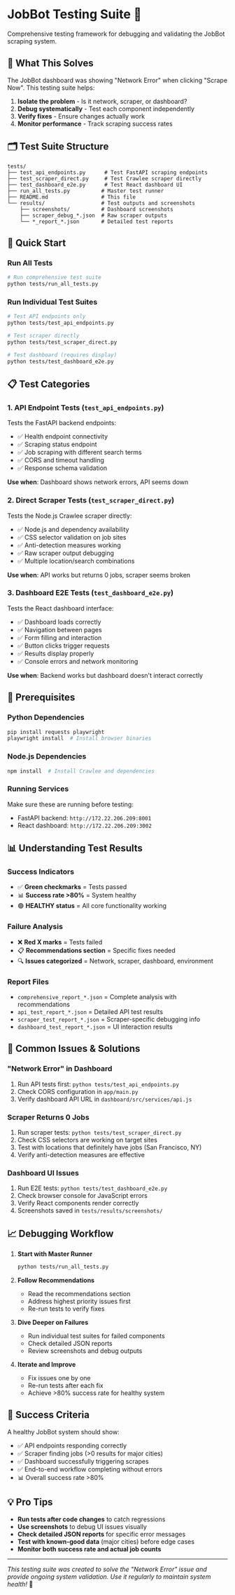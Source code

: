 # JobBot Testing Suite 🧪

Comprehensive testing framework for debugging and validating the JobBot scraping system.

## 🎯 What This Solves

The JobBot dashboard was showing "Network Error" when clicking "Scrape Now". This testing suite helps:

1. **Isolate the problem** - Is it network, scraper, or dashboard?
2. **Debug systematically** - Test each component independently  
3. **Verify fixes** - Ensure changes actually work
4. **Monitor performance** - Track scraping success rates

## 🗂️ Test Suite Structure

```
tests/
├── test_api_endpoints.py      # Test FastAPI scraping endpoints
├── test_scraper_direct.py     # Test Crawlee scraper directly 
├── test_dashboard_e2e.py      # Test React dashboard UI
├── run_all_tests.py          # Master test runner
├── README.md                 # This file
└── results/                  # Test outputs and screenshots
    ├── screenshots/          # Dashboard screenshots
    ├── scraper_debug_*.json  # Raw scraper outputs
    └── *_report_*.json       # Detailed test reports
```

## 🚀 Quick Start

### Run All Tests
```bash
# Run comprehensive test suite
python tests/run_all_tests.py
```

### Run Individual Test Suites
```bash
# Test API endpoints only
python tests/test_api_endpoints.py

# Test scraper directly  
python tests/test_scraper_direct.py

# Test dashboard (requires display)
python tests/test_dashboard_e2e.py
```

## 📋 Test Categories

### 1. API Endpoint Tests (`test_api_endpoints.py`)
Tests the FastAPI backend endpoints:
- ✅ Health endpoint connectivity
- ✅ Scraping status endpoint
- ✅ Job scraping with different search terms
- ✅ CORS and timeout handling
- ✅ Response schema validation

**Use when**: Dashboard shows network errors, API seems down

### 2. Direct Scraper Tests (`test_scraper_direct.py`)  
Tests the Node.js Crawlee scraper directly:
- ✅ Node.js and dependency availability
- ✅ CSS selector validation on job sites
- ✅ Anti-detection measures working
- ✅ Raw scraper output debugging
- ✅ Multiple location/search combinations

**Use when**: API works but returns 0 jobs, scraper seems broken

### 3. Dashboard E2E Tests (`test_dashboard_e2e.py`)
Tests the React dashboard interface:
- ✅ Dashboard loads correctly
- ✅ Navigation between pages
- ✅ Form filling and interaction
- ✅ Button clicks trigger requests
- ✅ Results display properly
- ✅ Console errors and network monitoring

**Use when**: Backend works but dashboard doesn't interact correctly

## 🔧 Prerequisites

### Python Dependencies
```bash
pip install requests playwright
playwright install  # Install browser binaries
```

### Node.js Dependencies  
```bash
npm install  # Install Crawlee and dependencies
```

### Running Services
Make sure these are running before testing:
- FastAPI backend: `http://172.22.206.209:8001`
- React dashboard: `http://172.22.206.209:3002`

## 📊 Understanding Test Results

### Success Indicators
- ✅ **Green checkmarks** = Tests passed
- 📊 **Success rate >80%** = System healthy
- 🟢 **HEALTHY status** = All core functionality working

### Failure Analysis
- ❌ **Red X marks** = Tests failed  
- 📋 **Recommendations section** = Specific fixes needed
- 🔍 **Issues categorized** = Network, scraper, dashboard, environment

### Report Files
- `comprehensive_report_*.json` = Complete analysis with recommendations
- `api_test_report_*.json` = Detailed API test results
- `scraper_test_report_*.json` = Scraper-specific debugging info
- `dashboard_test_report_*.json` = UI interaction results

## 🐛 Common Issues & Solutions

### "Network Error" in Dashboard
1. Run API tests first: `python tests/test_api_endpoints.py`
2. Check CORS configuration in `app/main.py`
3. Verify dashboard API URL in `dashboard/src/services/api.js`

### Scraper Returns 0 Jobs
1. Run scraper tests: `python tests/test_scraper_direct.py`  
2. Check CSS selectors are working on target sites
3. Test with locations that definitely have jobs (San Francisco, NY)
4. Verify anti-detection measures are effective

### Dashboard UI Issues
1. Run E2E tests: `python tests/test_dashboard_e2e.py`
2. Check browser console for JavaScript errors
3. Verify React components render correctly
4. Screenshots saved in `tests/results/screenshots/`

## 📈 Debugging Workflow

1. **Start with Master Runner**
   ```bash
   python tests/run_all_tests.py
   ```

2. **Follow Recommendations**
   - Read the recommendations section
   - Address highest priority issues first
   - Re-run tests to verify fixes

3. **Dive Deeper on Failures**
   - Run individual test suites for failed components
   - Check detailed JSON reports
   - Review screenshots and debug outputs

4. **Iterate and Improve**
   - Fix issues one by one
   - Re-run tests after each fix
   - Achieve >80% success rate for healthy system

## 🎯 Success Criteria

A healthy JobBot system should show:
- ✅ API endpoints responding correctly
- ✅ Scraper finding jobs (>0 results for major cities)
- ✅ Dashboard successfully triggering scrapes
- ✅ End-to-end workflow completing without errors
- 📊 Overall success rate >80%

## 💡 Pro Tips

- **Run tests after code changes** to catch regressions
- **Use screenshots** to debug UI issues visually  
- **Check detailed JSON reports** for specific error messages
- **Test with known-good data** (major cities) before edge cases
- **Monitor both success rate and actual job counts**

---

*This testing suite was created to solve the "Network Error" issue and provide ongoing system validation. Use it regularly to maintain system health!* 🚀